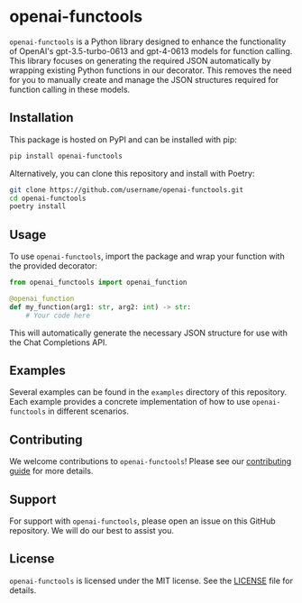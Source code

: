 # openai-functools

`openai-functools` is a Python library designed to enhance the functionality of OpenAI's gpt-3.5-turbo-0613 and gpt-4-0613 models for function calling. This library focuses on generating the required JSON automatically by wrapping existing Python functions in our decorator. This removes the need for you to manually create and manage the JSON structures required for function calling in these models.

## Installation

This package is hosted on PyPI and can be installed with pip:

```sh
pip install openai-functools
```

Alternatively, you can clone this repository and install with Poetry:

```sh
git clone https://github.com/username/openai-functools.git
cd openai-functools
poetry install
```

## Usage

To use `openai-functools`, import the package and wrap your function with the provided decorator:

```python
from openai_functools import openai_function

@openai_function
def my_function(arg1: str, arg2: int) -> str:
    # Your code here
```

This will automatically generate the necessary JSON structure for use with the Chat Completions API.

## Examples

Several examples can be found in the `examples` directory of this repository. Each example provides a concrete implementation of how to use `openai-functools` in different scenarios.

## Contributing

We welcome contributions to `openai-functools`! Please see our [contributing guide](CONTRIBUTING.md) for more details.

## Support

For support with `openai-functools`, please open an issue on this GitHub repository. We will do our best to assist you.

## License

`openai-functools` is licensed under the MIT license. See the [LICENSE](LICENSE) file for details.
